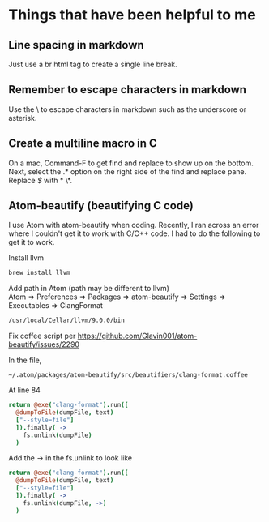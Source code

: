 # Things that have been helpful to me

## Line spacing in markdown
Just use a br html tag to create a single line break.  

## Remember to escape characters in markdown
Use the \\ to escape characters in markdown such as the underscore or asterisk.

## Create a multiline macro in C
On a mac, Command-F to get find and replace to show up on the bottom.  Next, select the \.\* option on the right side of the find and replace pane.  Replace *$* with * \\*.

## Atom-beautify (beautifying C code)
I use Atom with atom-beautify when coding.  Recently, I ran across an error where I couldn't get it to work with C/C++ code.  I had to do the following to get it to work.

Install llvm
```bash
brew install llvm
```

Add path in Atom (path may be different to llvm)<br/>
Atom => Preferences => Packages => atom-beautify => Settings => Executables => ClangFormat<br/>
```bash
/usr/local/Cellar/llvm/9.0.0/bin
```

Fix coffee script per https://github.com/Glavin001/atom-beautify/issues/2290

In the file,
```
~/.atom/packages/atom-beautify/src/beautifiers/clang-format.coffee
```

At line 84
```coffee
return @exe("clang-format").run([
  @dumpToFile(dumpFile, text)
  ["--style=file"]
  ]).finally( ->
    fs.unlink(dumpFile)
  )
```

Add the -> in the fs.unlink to look like
```coffee
return @exe("clang-format").run([
  @dumpToFile(dumpFile, text)
  ["--style=file"]
  ]).finally( ->
    fs.unlink(dumpFile, ->)
  )
```
